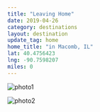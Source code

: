 ```yaml
---
title: "Leaving Home"
date: 2019-04-26
category: destinations
layout: destination
update_tag: home
home_title: "in Macomb, IL"
lat: 40.4756423
lng: -90.7598207
miles: 0
---
```


![photo1](https://i.imgur.com/iMM6c3l.jpg)

![photo2](https://i.imgur.com/Ny9hzCj.jpg)